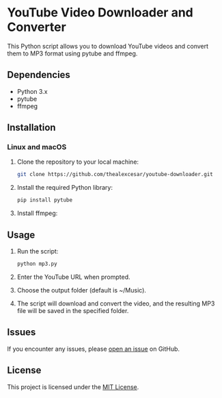 # YouTube Video Downloader and Converter

This Python script allows you to download YouTube videos and convert them to MP3 format using pytube and ffmpeg.

## Dependencies

- Python 3.x
- pytube
- ffmpeg

## Installation

### Linux and macOS

1. Clone the repository to your local machine:

    ```bash
    git clone https://github.com/thealexcesar/youtube-downloader.git
    ```

2. Install the required Python library:

    ```bash
    pip install pytube
    ```

3. Install ffmpeg:

## Usage

1. Run the script:

    ```bash
    python mp3.py
    ```

2. Enter the YouTube URL when prompted.

3. Choose the output folder (default is ~/Music).

4. The script will download and convert the video, and the resulting MP3 file will be saved in the specified folder.

## Issues

If you encounter any issues, please [open an issue](https://github.com/thealexcesar/youtube-downloader/issues) on GitHub.

## License

This project is licensed under the [MIT License](LICENSE).
